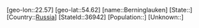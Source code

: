﻿---
location: [54.62,22.57]
type: City
tags:
- geo/City


SpocWebEntityId: 29139
isDeleted: false
confidential: public

---
[geo-lon::22.57]
[geo-lat::54.62]
[name::Berninglauken]
[State::]
[Country::[Russia](geo/Continent/Europe/Russia.md)]
[StateId::36942]
[Population::]
[Unknown::]

